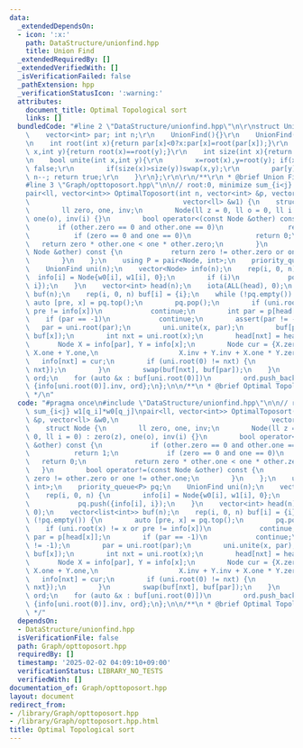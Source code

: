 ```yaml
---
data:
  _extendedDependsOn:
  - icon: ':x:'
    path: DataStructure/unionfind.hpp
    title: Union Find
  _extendedRequiredBy: []
  _extendedVerifiedWith: []
  _isVerificationFailed: false
  _pathExtension: hpp
  _verificationStatusIcon: ':warning:'
  attributes:
    document_title: Optimal Topological sort
    links: []
  bundledCode: "#line 2 \"DataStructure/unionfind.hpp\"\n\r\nstruct UnionFind{\r\n\
    \    vector<int> par; int n;\r\n    UnionFind(){}\r\n    UnionFind(int _n):par(_n,-1),n(_n){}\r\
    \n    int root(int x){return par[x]<0?x:par[x]=root(par[x]);}\r\n    bool same(int\
    \ x,int y){return root(x)==root(y);}\r\n    int size(int x){return -par[root(x)];}\r\
    \n    bool unite(int x,int y){\r\n        x=root(x),y=root(y); if(x==y)return\
    \ false;\r\n        if(size(x)>size(y))swap(x,y);\r\n        par[y]+=par[x]; par[x]=y;\
    \ n--; return true;\r\n    }\r\n};\r\n\r\n/**\r\n * @brief Union Find\r\n */\n\
    #line 3 \"Graph/opttoposort.hpp\"\n\n// root:0, minimize sum_{i<j} w1[q_i]*w0[q_j]\n\
    pair<ll, vector<int>> OptimalToposort(int n, vector<int> &p, vector<ll> &w0,\n\
    \                                      vector<ll> &w1) {\n    struct Node {\n\
    \        ll zero, one, inv;\n        Node(ll z = 0, ll o = 0, ll i = 0) : zero(z),\
    \ one(o), inv(i) {}\n        bool operator<(const Node &other) const {\n     \
    \       if (other.zero == 0 and other.one == 0)\n                return 1;\n \
    \           if (zero == 0 and one == 0)\n                return 0;\n         \
    \   return zero * other.one < one * other.zero;\n        }\n        bool operator!=(const\
    \ Node &other) const {\n            return zero != other.zero or one != other.one;\n\
    \        }\n    };\n    using P = pair<Node, int>;\n    priority_queue<P> pq;\n\
    \    UnionFind uni(n);\n    vector<Node> info(n);\n    rep(i, 0, n) {\n      \
    \  info[i] = Node{w0[i], w1[i], 0};\n        if (i)\n            pq.push({info[i],\
    \ i});\n    }\n    vector<int> head(n);\n    iota(ALL(head), 0);\n    vector<list<int>>\
    \ buf(n);\n    rep(i, 0, n) buf[i] = {i};\n    while (!pq.empty()) {\n       \
    \ auto [pre, x] = pq.top();\n        pq.pop();\n        if (uni.root(x) != x or\
    \ pre != info[x])\n            continue;\n        int par = p[head[x]];\n    \
    \    if (par == -1)\n            continue;\n        assert(par != -1);\n     \
    \   par = uni.root(par);\n        uni.unite(x, par);\n        buf[par].splice(buf[par].end(),\
    \ buf[x]);\n        int nxt = uni.root(x);\n        head[nxt] = head[par];\n \
    \       Node X = info[par], Y = info[x];\n        Node cur = {X.zero + Y.zero,\
    \ X.one + Y.one,\n                    X.inv + Y.inv + X.one * Y.zero};\n     \
    \   info[nxt] = cur;\n        if (uni.root(0) != nxt) {\n            pq.push({info[nxt],\
    \ nxt});\n        }\n        swap(buf[nxt], buf[par]);\n    }\n    vector<int>\
    \ ord;\n    for (auto &x : buf[uni.root(0)])\n        ord.push_back(x);\n    return\
    \ {info[uni.root(0)].inv, ord};\n};\n\n/**\n * @brief Optimal Topological sort\n\
    \ */\n"
  code: "#pragma once\n#include \"DataStructure/unionfind.hpp\"\n\n// root:0, minimize\
    \ sum_{i<j} w1[q_i]*w0[q_j]\npair<ll, vector<int>> OptimalToposort(int n, vector<int>\
    \ &p, vector<ll> &w0,\n                                      vector<ll> &w1) {\n\
    \    struct Node {\n        ll zero, one, inv;\n        Node(ll z = 0, ll o =\
    \ 0, ll i = 0) : zero(z), one(o), inv(i) {}\n        bool operator<(const Node\
    \ &other) const {\n            if (other.zero == 0 and other.one == 0)\n     \
    \           return 1;\n            if (zero == 0 and one == 0)\n             \
    \   return 0;\n            return zero * other.one < one * other.zero;\n     \
    \   }\n        bool operator!=(const Node &other) const {\n            return\
    \ zero != other.zero or one != other.one;\n        }\n    };\n    using P = pair<Node,\
    \ int>;\n    priority_queue<P> pq;\n    UnionFind uni(n);\n    vector<Node> info(n);\n\
    \    rep(i, 0, n) {\n        info[i] = Node{w0[i], w1[i], 0};\n        if (i)\n\
    \            pq.push({info[i], i});\n    }\n    vector<int> head(n);\n    iota(ALL(head),\
    \ 0);\n    vector<list<int>> buf(n);\n    rep(i, 0, n) buf[i] = {i};\n    while\
    \ (!pq.empty()) {\n        auto [pre, x] = pq.top();\n        pq.pop();\n    \
    \    if (uni.root(x) != x or pre != info[x])\n            continue;\n        int\
    \ par = p[head[x]];\n        if (par == -1)\n            continue;\n        assert(par\
    \ != -1);\n        par = uni.root(par);\n        uni.unite(x, par);\n        buf[par].splice(buf[par].end(),\
    \ buf[x]);\n        int nxt = uni.root(x);\n        head[nxt] = head[par];\n \
    \       Node X = info[par], Y = info[x];\n        Node cur = {X.zero + Y.zero,\
    \ X.one + Y.one,\n                    X.inv + Y.inv + X.one * Y.zero};\n     \
    \   info[nxt] = cur;\n        if (uni.root(0) != nxt) {\n            pq.push({info[nxt],\
    \ nxt});\n        }\n        swap(buf[nxt], buf[par]);\n    }\n    vector<int>\
    \ ord;\n    for (auto &x : buf[uni.root(0)])\n        ord.push_back(x);\n    return\
    \ {info[uni.root(0)].inv, ord};\n};\n\n/**\n * @brief Optimal Topological sort\n\
    \ */"
  dependsOn:
  - DataStructure/unionfind.hpp
  isVerificationFile: false
  path: Graph/opttoposort.hpp
  requiredBy: []
  timestamp: '2025-02-02 04:09:10+09:00'
  verificationStatus: LIBRARY_NO_TESTS
  verifiedWith: []
documentation_of: Graph/opttoposort.hpp
layout: document
redirect_from:
- /library/Graph/opttoposort.hpp
- /library/Graph/opttoposort.hpp.html
title: Optimal Topological sort
---
```

